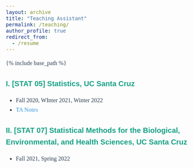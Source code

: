```yaml
---
layout: archive
title: "Teaching Assistant"
permalink: /teaching/
author_profile: true
redirect_from:
  - /resume
---
```


{% include base_path %}

<style>
body {
    font-family: "Palatino", "Palatino Linotype", "Palatino LT STD", "Book Antiqua", serif;
    font-size: 16px;
    line-height: 1.6;
    color: #2C3E50;
}

h1 {
    font-size: 22px;
    color: #2C3E50;
}

h2 {
    font-size: 20px;
    color: #16A085;
}

h3 {
    font-size: 18px;
    color: #F39C12;
}

  h1, h2, h3, h4, h5, h6 {
    font-family: "Aptos", sans-serif;
}

p {
    font-size: 16px;
}

a {
    text-decoration: none;  /* 去掉链接下划线 */
    color: #3498DB;         /* 设置链接颜色 */
}

a:hover {
    color: #E74C3C;         /* 鼠标悬停时的颜色 */
}
/* 让所有 **加粗** 文字变深蓝色 */
strong, b {
    color: #003366;  /* 深蓝色 */
}
</style>

## I. [STAT 05] Statistics, UC Santa Cruz
  *  Fall 2020, WInter 2021, Winter 2022
  *  [TA Notes](https://github.com/YuZoeyZhu/STAT05-TANotes)


## II. [STAT 07] Statistical Methods for the Biological, Environmental, and Health Sciences, UC Santa Cruz
  * Fall 2021, Spring 2022
 


